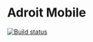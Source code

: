 # Adroit Mobile

[![Build status](https://build.appcenter.ms/v0.1/apps/17276267-b0e7-4aeb-a0e2-d4be249b0e54/branches/master/badge)](https://appcenter.ms)